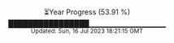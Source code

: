 <p align="center">
⏳Year Progress (53.91 %) <br>
████████████████▁▁▁▁▁▁▁▁▁▁▁▁▁▁ <br>
<sub>Updated: Sun, 16 Jul 2023 18:21:15 GMT</sub>
</p>

